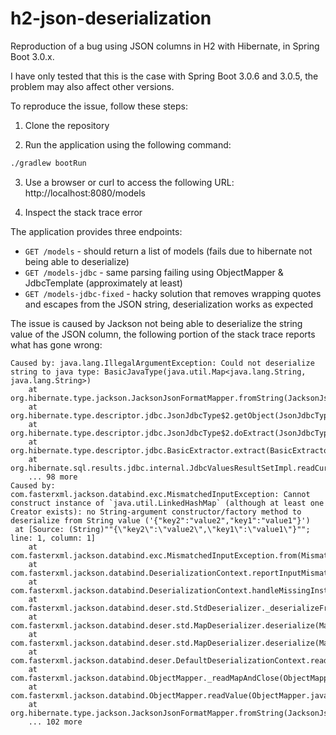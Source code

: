 # h2-json-deserialization

Reproduction of a bug using JSON columns in H2 with Hibernate, in Spring Boot 3.0.x.


I have only tested that this is the case with Spring Boot 3.0.6 and 3.0.5, the problem may also affect other versions.


To reproduce the issue, follow these steps:

1. Clone the repository

2. Run the application using the following command:

  ```bash
  ./gradlew bootRun
  ```

3. Use a browser or curl to access the following URL: http://localhost:8080/models

4. Inspect the stack trace error


The application provides three endpoints:
- `GET /models` - should return a list of models (fails due to hibernate not being able to deserialize)
- `GET /models-jdbc` - same parsing failing using ObjectMapper & JdbcTemplate (approximately at least)
- `GET /models-jdbc-fixed` - hacky solution that removes wrapping quotes and escapes from the JSON string, deserialization works as expected


The issue is caused by Jackson not being able to deserialize the string value of the JSON column, the following portion of the stack trace reports what has gone wrong:

```
Caused by: java.lang.IllegalArgumentException: Could not deserialize string to java type: BasicJavaType(java.util.Map<java.lang.String, java.lang.String>)
	at org.hibernate.type.jackson.JacksonJsonFormatMapper.fromString(JacksonJsonFormatMapper.java:42)
	at org.hibernate.type.descriptor.jdbc.JsonJdbcType$2.getObject(JsonJdbcType.java:101)
	at org.hibernate.type.descriptor.jdbc.JsonJdbcType$2.doExtract(JsonJdbcType.java:84)
	at org.hibernate.type.descriptor.jdbc.BasicExtractor.extract(BasicExtractor.java:44)
	at org.hibernate.sql.results.jdbc.internal.JdbcValuesResultSetImpl.readCurrentRowValues(JdbcValuesResultSetImpl.java:263)
	... 98 more
Caused by: com.fasterxml.jackson.databind.exc.MismatchedInputException: Cannot construct instance of `java.util.LinkedHashMap` (although at least one Creator exists): no String-argument constructor/factory method to deserialize from String value ('{"key2":"value2","key1":"value1"}')
 at [Source: (String)""{\"key2\":\"value2\",\"key1\":\"value1\"}""; line: 1, column: 1]
	at com.fasterxml.jackson.databind.exc.MismatchedInputException.from(MismatchedInputException.java:63)
	at com.fasterxml.jackson.databind.DeserializationContext.reportInputMismatch(DeserializationContext.java:1733)
	at com.fasterxml.jackson.databind.DeserializationContext.handleMissingInstantiator(DeserializationContext.java:1358)
	at com.fasterxml.jackson.databind.deser.std.StdDeserializer._deserializeFromString(StdDeserializer.java:311)
	at com.fasterxml.jackson.databind.deser.std.MapDeserializer.deserialize(MapDeserializer.java:454)
	at com.fasterxml.jackson.databind.deser.std.MapDeserializer.deserialize(MapDeserializer.java:32)
	at com.fasterxml.jackson.databind.deser.DefaultDeserializationContext.readRootValue(DefaultDeserializationContext.java:323)
	at com.fasterxml.jackson.databind.ObjectMapper._readMapAndClose(ObjectMapper.java:4730)
	at com.fasterxml.jackson.databind.ObjectMapper.readValue(ObjectMapper.java:3677)
	at org.hibernate.type.jackson.JacksonJsonFormatMapper.fromString(JacksonJsonFormatMapper.java:39)
	... 102 more
```
